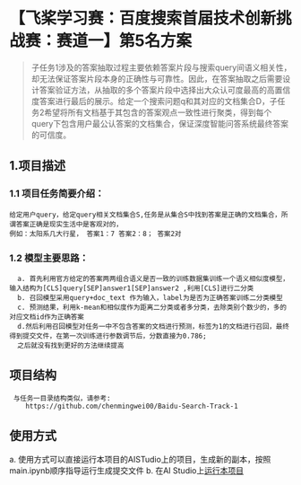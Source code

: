 # 【飞桨学习赛：百度搜索首届技术创新挑战赛：赛道一】第5名方案
> 子任务1涉及的答案抽取过程主要依赖答案片段与搜索query间语义相关性，却无法保证答案片段本身的正确性与可靠性。因此，在答案抽取之后需要设计答案验证方法，从抽取的多个答案片段中选择出大众认可度最高的高置信度答案进行最后的展示。给定一个搜索问题q和其对应的文档集合D，子任务2希望将所有文档基于其包含的答案观点一致性进行聚类，得到每个query下包含用户最公认答案的文档集合，保证深度智能问答系统最终答案的可信度。

## 1.项目描述
### 1.1 项目任务简要介绍：
```
给定用户query，给定query相关文档集合S,任务是从集合S中找到答案是正确的文档集合，所谓答案正确是现实生活中是客观对的，
例如：太阳系几大行星， 答案1：7 答案2：8； 答案2对
```
### 1.2 模型主要思路：
```
  a. 首先利用官方给定的答案两两组合语义是否一致的训练数据集训练一个语义相似度模型，输入结构为[CLS]query[SEP]answer1[SEP]answer2 ,利用[CLS]进行二分类
  b. 召回模型采用query+doc_text 作为输入，label为是否为正确答案训练二分类模型
  c. 预测结果，利用k-mean和相似度作为距离二分类或者多分类，去除类别个数少的，多的对应文档id作为正确答案
  d.然后利用召回模型对任务一中不包含答案的文档进行预测，标签为1的文档进行召回，最终得到提交文件，在第一次训练进行参数调节后，分数直接为0.786;
  之后就没有找到更好的方法继续提高
```
## 项目结构
```
 与任务一目录结构类似，请参考:
    https://github.com/chenmingwei00/Baidu-Search-Track-1
```
## 使用方式
 a. 使用方式可以直接运行本项目的AISTudio上的项目，生成新的副本，按照main.ipynb顺序指导运行生成提交文件
 b. 在AI Studio上[运行本项目](https://github.com/chenmingwei00/Baidu-Search-Track-1-2)  
